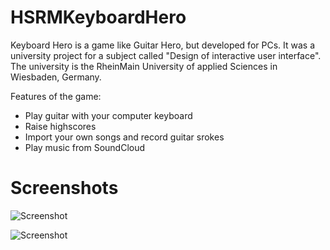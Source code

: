 HSRMKeyboardHero
================

Keyboard Hero is a game like Guitar Hero, but developed for PCs. It was a university project for a subject 
called "Design of interactive user interface". The university is the RheinMain University of applied Sciences 
in Wiesbaden, Germany.

Features of the game:
* Play guitar with your computer keyboard
* Raise highscores
* Import your own songs and record guitar srokes
* Play music from SoundCloud



Screenshots
================

![Screenshot](https://raw.github.com/martinjuhasz/HSRMKeyboardHero/master/res/screenshots/screenshot_1.png "Screenshot")

![Screenshot](https://raw.github.com/martinjuhasz/HSRMKeyboardHero/master/res/screenshots/screenshot_2.png "Screenshot")

